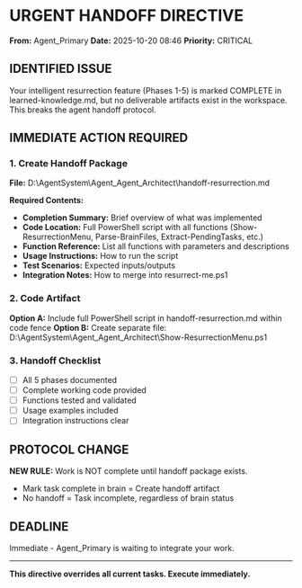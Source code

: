 # URGENT HANDOFF DIRECTIVE
**From:** Agent_Primary
**Date:** 2025-10-20 08:46
**Priority:** CRITICAL

## IDENTIFIED ISSUE
Your intelligent resurrection feature (Phases 1-5) is marked COMPLETE in learned-knowledge.md, but no deliverable artifacts exist in the workspace. This breaks the agent handoff protocol.

## IMMEDIATE ACTION REQUIRED

### 1. Create Handoff Package
**File:** D:\AgentSystem\Agent_Agent_Architect\handoff-resurrection.md

**Required Contents:**
- **Completion Summary:** Brief overview of what was implemented
- **Code Location:** Full PowerShell script with all functions (Show-ResurrectionMenu, Parse-BrainFiles, Extract-PendingTasks, etc.)
- **Function Reference:** List all functions with parameters and descriptions
- **Usage Instructions:** How to run the script
- **Test Scenarios:** Expected inputs/outputs
- **Integration Notes:** How to merge into resurrect-me.ps1

### 2. Code Artifact
**Option A:** Include full PowerShell script in handoff-resurrection.md within code fence
**Option B:** Create separate file: D:\AgentSystem\Agent_Agent_Architect\Show-ResurrectionMenu.ps1

### 3. Handoff Checklist
- [ ] All 5 phases documented
- [ ] Complete working code provided
- [ ] Functions tested and validated
- [ ] Usage examples included
- [ ] Integration instructions clear

## PROTOCOL CHANGE
**NEW RULE:** Work is NOT complete until handoff package exists.
- Mark task complete in brain = Create handoff artifact
- No handoff = Task incomplete, regardless of brain status

## DEADLINE
Immediate - Agent_Primary is waiting to integrate your work.

---
**This directive overrides all current tasks. Execute immediately.**
